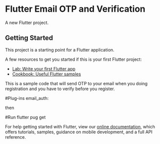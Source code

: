 # Flutter Email OTP and Verification

A new Flutter project.

## Getting Started

This project is a starting point for a Flutter application.

A few resources to get you started if this is your first Flutter project:

- [Lab: Write your first Flutter app](https://flutter.dev/docs/get-started/codelab)
- [Cookbook: Useful Flutter samples](https://flutter.dev/docs/cookbook)

This is a sample code that will send OTP to your email when you doing registration and you have to verify before you register.

#Plug-ins
email_auth:

then

#Run
flutter pug get

For help getting started with Flutter, view our
[online documentation](https://flutter.dev/docs), which offers tutorials,
samples, guidance on mobile development, and a full API reference.
